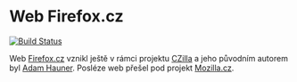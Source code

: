 Web Firefox.cz
===============

[![Build Status](https://travis-ci.org/MozillaCZ/firefox-cz.svg?branch=gh-pages)](https://travis-ci.org/MozillaCZ/firefox-cz)

Web [Firefox.cz](http://www.firefox.cz/) vznikl ještě v rámci projektu [CZilla](https://cs.wikipedia.org/wiki/CZilla) a jeho původním autorem byl [Adam Hauner](http://www.hauner.cz/). Posléze web přešel pod projekt [Mozilla.cz](https://www.mozilla.cz/).
